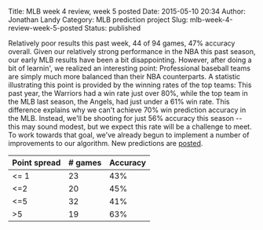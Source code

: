 Title: MLB week 4 review, week 5 posted
Date: 2015-05-10 20:34
Author: Jonathan Landy
Category: MLB prediction project
Slug: mlb-week-4-review-week-5-posted
Status: published

Relatively poor results this past week, 44 of 94 games, 47% accuracy overall. Given our relatively strong performance in the NBA this past season, our early MLB results have been a bit disappointing. However, after doing a bit of learnin', we realized an interesting point: Professional baseball teams are simply much more balanced than their NBA counterparts. A statistic illustrating this point is provided by the winning rates of the top teams: This past year, the Warriors had a win rate just over 80%, while the top team in the MLB last season, the Angels, had just under a 61% win rate. This difference explains why we can't achieve 70% win prediction accuracy in the MLB. Instead, we'll be shooting for just 56% accuracy this season -- this may sound modest, but we expect this rate will be a challenge to meet. To work towards that goal, we've already begun to implement a number of improvements to our algorithm. New predictions are [posted](http://efavdb.com/weekly-nba-predictions/).

| Point spread | # games | Accuracy |
| -- | -- | -- |
| <= 1 | 23 | 43% |
| <=2 | 20 | 45% |
| <=5 | 32 | 41% |
| >5 | 19 | 63% |